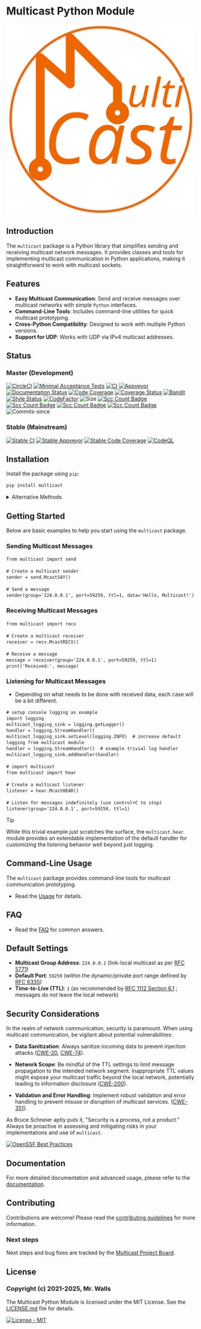 # Multicast Python Module

![Mcast Logo](https://github.com/reactive-firewall-org/multicast/blob/stable/Logo.svg)

## Introduction

The `multicast` package is a Python library that simplifies sending and receiving multicast network
messages. It provides classes and tools for implementing multicast communication in Python
applications, making it straightforward to work with multicast sockets.

## Features

* **Easy Multicast Communication**: Send and receive messages over multicast networks with
  simple `Python` interfaces.
* **Command-Line Tools**: Includes command-line utilities for quick multicast prototyping.
* **Cross-Python Compatibility**: Designed to work with multiple Python versions.
* **Support for UDP**: Works with UDP via IPv4 multicast addresses.

## Status

### Master (Development)

[![CircleCI](https://circleci.com/gh/reactive-firewall-org/multicast/tree/master.svg?style=svg)](https://circleci.com/gh/reactive-firewall-org/multicast/tree/master)
[![Minimal Acceptance Tests](https://github.com/reactive-firewall-org/multicast/actions/workflows/CI-MATs.yml/badge.svg?branch=master)](https://github.com/reactive-firewall-org/multicast/actions/workflows/CI-MATs.yml)
[![CI](https://github.com/reactive-firewall-org/multicast/actions/workflows/Tests.yml/badge.svg?branch=master)](https://github.com/reactive-firewall-org/multicast/actions/workflows/Tests.yml)
[![Appveyor](https://ci.appveyor.com/api/projects/status/0h5vuexyty9lbl81/branch/master?svg=true)](https://ci.appveyor.com/project/reactive-firewall-org/multicast/branch/master)
[![Documentation Status](https://readthedocs.org/projects/reactive-firewallmulticast/badge/?version=master)](https://reactive-firewallmulticast.readthedocs.io/en/latest/?badge=master)
[![Code Coverage](https://codecov.io/gh/reactive-firewall-org/multicast/branch/master/graph/badge.svg)](https://codecov.io/gh/reactive-firewall-org/multicast/branch/master/)
[![Coverage Status](https://coveralls.io/repos/github/reactive-firewall-org/multicast/badge.svg)](https://coveralls.io/github/reactive-firewall-org/multicast)
[![Bandit](https://github.com/reactive-firewall-org/multicast/actions/workflows/bandit.yml/badge.svg?branch=master)](https://github.com/reactive-firewall-org/multicast/actions/workflows/bandit.yml)
[![Style Status](https://github.com/reactive-firewall-org/multicast/actions/workflows/flake8.yml/badge.svg?branch=master&event=push)](https://github.com/reactive-firewall-org/multicast/actions/workflows/flake8.yml)
[![CodeFactor](https://www.codefactor.io/repository/github/reactive-firewall-org/multicast/badge)](https://www.codefactor.io/repository/github/reactive-firewall-org/multicast)
![Size](https://img.shields.io/github/languages/code-size/reactive-firewall-org/multicast.svg)
[![Scc Count Badge](https://sloc.xyz/github/reactive-firewall-org/multicast/?category=code)](https://github.com/reactive-firewall-org/multicast/)
[![Scc Count Badge](https://sloc.xyz/github/reactive-firewall-org/multicast/?category=blanks)](https://github.com/reactive-firewall-org/multicast/)
[![Scc Count Badge](https://sloc.xyz/github/reactive-firewall-org/multicast/?category=lines)](https://github.com/reactive-firewall-org/multicast/)
[![Scc Count Badge](https://sloc.xyz/github/reactive-firewall-org/multicast/?category=comments)](https://github.com/reactive-firewall-org/multicast/)
![Commits-since](https://img.shields.io/github/commits-since/reactive-firewall-org/multicast/stable.svg?maxAge=9000)

### Stable (Mainstream)

[![Stable CI](https://github.com/reactive-firewall-org/multicast/actions/workflows/Tests.yml/badge.svg?branch=stable)](https://github.com/reactive-firewall-org/multicast/actions/workflows/Tests.yml)
[![Stable Appveyor](https://ci.appveyor.com/api/projects/status/0h5vuexyty9lbl81/branch/stable?svg=true)](https://ci.appveyor.com/project/reactive-firewall-org/multicast/branch/stable)
[![Stable Code Coverage](https://codecov.io/gh/reactive-firewall-org/multicast/branch/stable/graph/badge.svg)](https://codecov.io/gh/reactive-firewall-org/multicast/branch/stable/)
[![CodeQL](https://github.com/reactive-firewall-org/multicast/actions/workflows/codeql-analysis.yml/badge.svg?branch=stable)](https://github.com/reactive-firewall-org/multicast/actions/workflows/codeql-analysis.yml)

## Installation

Install the package using `pip`:

```bash
pip install multicast
```

<details><summary>Alternative Methods</summary>

There are many ways to install the module besides using `pip`, but unless you have a specific need,
using `pip` is recommended for most users.

### PEP-668 and externally-managed-environment installs

Users using Homebrew may require additional flags to use `pip`:

```bash
python3 -m pip install --use-pep517 --break-system-packages --user 'multicast>=2.0.8'
```

### Install from Source

*Source builds require development tools including (but not limited to): `git`, and `make`*

#### Stable builds (Release Candidates)

```bash
# clone the multicast source repository
git clone "https://github.com/reactive-firewall-org/multicast.git" multicast
cd multicast
# switch to the stable branch
git checkout stable
# build the multicast module
make -f Makefile build
# install the build
make user-install
# Optionally check the install
python3 -m multicast --version
```

#### Developer builds

> [!WARNING]
> **Development Builds** *(e.g., Cutting-Edge)* are not intended as full-fleged releases, however
> updates to the Development Builds are more frequent than releases.

```bash
# clone the multicast source repository
git clone "https://github.com/reactive-firewall-org/multicast.git" multicast
cd multicast
# switch to the default "master" branch
git checkout master
# build the multicast module
make -f Makefile build
# install the build
make user-install
# Optionally check the install
python3 -m multicast --version
```

### Legacy egg style install

> [!WARNING]
> **Egg Style Builds** *(Deprecated)* are not supported since version `2.1` :shrug:

```bash
pip install -e "git+https://github.com/reactive-firewall-org/multicast.git#egg=multicast"
```

</details>

## Getting Started

Below are basic examples to help you start using the `multicast` package.

### Sending Multicast Messages

```python3
from multicast import send

# Create a multicast sender
sender = send.McastSAY()

# Send a message
sender(group='224.0.0.1', port=59259, ttl=1, data='Hello, Multicast!')
```

### Receiving Multicast Messages

```python3
from multicast import recv

# Create a multicast receiver
receiver = recv.McastRECV()

# Receive a message
message = receiver(group='224.0.0.1', port=59259, ttl=1)
print('Received:', message)
```

### Listening for Multicast Messages

* Depending on what needs to be done with received data, each case will be a bit different.

```python3
# setup console logging as example
import logging
multicast_logging_sink = logging.getLogger()
handler = logging.StreamHandler()
multicast_logging_sink.setLevel(logging.INFO)  # increase default logging from multicast module
handler = logging.StreamHandler()  # example trivial log handler
multicast_logging_sink.addHandler(handler)

# import multicast
from multicast import hear

# Create a multicast listener
listener = hear.McastHEAR()

# Listen for messages indefinitely (use control+C to stop)
listener(group='224.0.0.1', port=59259, ttl=1)
```

> [!TIP]
> While this trivial example just scratches the surface, the `multicast.hear` module provides an
> extendable implementation of the default handler for customizing the listening behavior well
> beyond just logging.

## Command-Line Usage

The `multicast` package provides command-line tools for multicast communication prototyping.

* Read the [Usage](docs/USAGE.md) for details.

## FAQ

* Read the [FAQ](docs/FAQ.md) for common answers.

## Default Settings

* **Multicast Group Address**: `224.0.0.1` (link-local multicast as per
  [RFC 5771](https://tools.ietf.org/html/rfc5771))
* **Default Port**: `59259` (within the dynamic/private port range defined by
  [RFC 6335](https://tools.ietf.org/html/rfc6335))
* **Time-to-Live (TTL)**: `1` (as recommended by
  [RFC 1112 Section 6.1](https://tools.ietf.org/html/rfc1112#section-6.1)
  ; messages do not leave the local network)

## Security Considerations

In the realm of network communication, security is paramount. When using multicast communication,
be vigilant about potential vulnerabilities:

* **Data Sanitization**: Always sanitize incoming data to prevent injection attacks
  ([CWE-20](https://cwe.mitre.org/data/definitions/20.html),
  [CWE-74](https://cwe.mitre.org/data/definitions/74.html)).

* **Network Scope**: Be mindful of the TTL settings to limit message propagation to the intended
  network segment. Inappropriate TTL values might expose your multicast traffic beyond the local
  network, potentially leading to information disclosure
  ([CWE-200](https://cwe.mitre.org/data/definitions/200.html)).

* **Validation and Error Handling**: Implement robust validation and error handling to prevent
  misuse or disruption of multicast services.
  ([CWE-351](https://cwe.mitre.org/data/definitions/351.html)).

As Bruce Schneier aptly puts it, "Security is a process, not a product." Always be proactive in
assessing and mitigating risks in your implementations and use of `multicast`.

[![OpenSSF Best Practices](https://www.bestpractices.dev/projects/9458/badge)](https://www.bestpractices.dev/projects/9458)

## Documentation

For more detailed documentation and advanced usage, please refer to the
[documentation](https://reactive-firewallmulticast.readthedocs.io/en/master/).

## Contributing

Contributions are welcome! Please read the
[contributing guidelines](https://github.com/reactive-firewall-org/multicast/tree/stable/.github/CONTRIBUTING)
for more information.

### Next steps

Next steps and bug fixes are tracked by the
[Multicast Project Board](https://github.com/users/reactive-firewall/projects/1).

## License

### Copyright (c) 2021-2025, Mr. Walls

The Multicast Python Module is licensed under the MIT License. See the
[LICENSE.md](https://github.com/reactive-firewall-org/multicast/tree/HEAD/LICENSE.md) file for
details.

[![License - MIT](https://img.shields.io/pypi/l/multicast?cacheSeconds=3600)](https://github.com/reactive-firewall-org/multicast/tree/HEAD/LICENSE.md)
